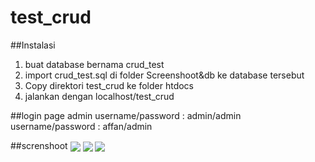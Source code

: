 # test_crud

##Instalasi
1. buat database bernama crud_test
2. import crud_test.sql di folder Screenshoot&db ke database tersebut
3. Copy direktori test_crud ke folder htdocs
4. jalankan dengan localhost/test_crud

##login page admin
username/password : admin/admin
username/password : affan/admin

##screnshoot 
<img align="center" src="/Screenshoot&db/login.png" />
<img align="center" src="/Screenshoot&db/dashboard.png" />
<img align="center" src="/Screenshoot&db/data (20).png" />

 
